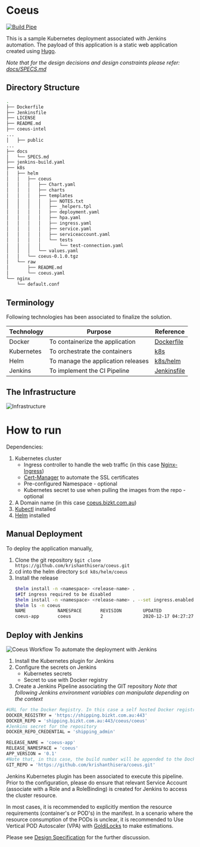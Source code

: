 # Coeus
[![Build Pipe][jenkins-badge]][jenkins]

This is a sample Kubernetes deployment associated with Jenkins automation. The payload of this application is a static web application created using [Hugo].

_Note that for the design decisions and design constraints please refer: [docs/SPECS.md]_

## Directory Structure
```sh
.
├── Dockerfile
├── Jenkinsfile
├── LICENSE
├── README.md
├── coeus-intel
...
│   ├── public
...
├── docs
│   └── SPECS.md
├── jenkins-build.yaml
├── k8s
│   ├── helm
│   │   ├── coeus
│   │   │   ├── Chart.yaml
│   │   │   ├── charts
│   │   │   ├── templates
│   │   │   │   ├── NOTES.txt
│   │   │   │   ├── _helpers.tpl
│   │   │   │   ├── deployment.yaml
│   │   │   │   ├── hpa.yaml
│   │   │   │   ├── ingress.yaml
│   │   │   │   ├── service.yaml
│   │   │   │   ├── serviceaccount.yaml
│   │   │   │   └── tests
│   │   │   │       └── test-connection.yaml
│   │   │   └── values.yaml
│   │   └── coeus-0.1.0.tgz
│   └── raw
│       ├── README.md
│       └── coeus.yaml
└── nginx
    └── default.conf
```
## Terminology
Following technologies has been associated to finalize the solution.

| Technology | Purpose | Reference |
| ------ | ------ | ------ |
| Docker | To containerize the application | [Dockerfile] |
| Kubernetes | To orchestrate the containers | [k8s] |
| Helm | To manage the application releases | [k8s/helm] |
| Jenkins | To implement the CI Pipeline | [Jenkinsfile] |

## The Infrastructure
![Infrastructure][coeus-infra]


# How to run
Dependencies:
1. Kubernetes cluster
    - Ingress controller to handle the web traffic (in this case [Nginx-Ingress])
    - [Cert-Manager] to automate the SSL certificates
    - Pre-configured Namespace - optional
    - Kubernetes secret to use when pulling the images from the repo - optional
2. A Domain name (in this case [coeus.bizkt.com.au])
3. [Kubectl] installed
4. [Helm] installed

## Manual Deployment
To deploy the application manually,
1. Clone the git repository
`$git clone https://github.com/krishanthisera/coeus.git`
2. cd into the helm directory
`$cd k8s/helm/coeus`
3. Install the release
    ```sh
    $helm install -n <namespace> <release-name> .
    $#If ingress required to be disabled
    $helm install -n <namespace> <release-name> . --set ingress.enabled=false
    $helm ls -n coeus
    NAME            NAMESPACE       REVISION        UPDATED                                 STATUS          CHART           APP VERSION
    coeus-app       coeus           2               2020-12-17 04:27:27.718309171 +0000 UTC deployed        coeus-0.1.0     1.16.0  
    ```
## Deploy with Jenkins
![Coeus Workflow][coeus-workflow]
To automate the deployment with Jenkins
1. Install the Kubernetes plugin for Jenkins
2. Configure the secrets on Jenkins
    - Kubernetes secrets
    - Secret to use with Docker registry
3. Create a Jenkins Pipeline associating the GIT repository
_Note that following Jenkins environment variables can manipulate depending on the context_
```sh
#URL for the Docker Registry. In this case a self hosted Docker registry has been used.
DOCKER_REGISTRY = 'https://shipping.bizkt.com.au:443'
DOCKER_REPO = 'shipping.bizkt.com.au:443/coeus/coeus'
#Jenkins secret for the repository
DOCKER_REPO_CREDENTIAL = 'shipping_admin'

RELEASE_NAME = 'coeus-app' 
RELEASE_NAMESPACE = 'coeus'
APP_VERSION = '0.1'
#Note that, in this case, the build number will be appended to the Docker image's tag
GIT_REPO = 'https://github.com/krishanthisera/coeus.git'
``` 

Jenkins Kubernetes plugin has been associated to execute this pipeline. Prior to the configuration, please do ensure that relevant Service Account (associate with a Role and a RoleBinding)  is created for Jenkins to access the cluster resource.

In most cases, it is recommended to explicitly mention the resource requirements (container's or POD's) in the manifest. In a scenario where the resource consumption of the PODs is unclear, it is recommended to Use Vertical POD Autoscaler (VPA) with [GoldiLocks] to make estimations.

Please see [Design Specification] for the further discussion.

[jenkins-badge]: https://ci.bizkt.com.au/buildStatus/icon?job=coues%2Fmaster

[jenkins-pipeline]: https://i.ibb.co/8YxqbH0/coeus-pipeline.png
[coeus-infra]: https://i.ibb.co/Px8xtbZ/coeus-infra.png
[coeus-workflow]: https://i.ibb.co/r741pXn/coeus-workflow.png

[GoldiLocks]: https://github.com/FairwindsOps/goldilocks
[Hugo]: https://gohugo.io/getting-started/quick-start/
[Cert-Manager]: https://cert-manager.io/docs/
[coeus.bizkt.com.au]: https://coeus.bizkt.com.au/
[Kubectl]: https://kubernetes.io/docs/tasks/tools/install-kubectl/
[Helm]: https://helm.sh/
[helm-dir]: https://github.com/krishanthisera/coeus/tree/master/k8s/helm
[jenkins]: https://ci.bizkt.com.au/job/coues/
[Dockerfile]: https://github.com/krishanthisera/coeus/blob/master/Dockerfile
[k8s/helm]: https://github.com/krishanthisera/coeus/tree/master/k8s/helm 
[k8s]: https://github.com/krishanthisera/coeus/tree/master/k8s 
[Jenkinsfile]: https://github.com/krishanthisera/coeus/blob/master/Jenkinsfile
[jenkins-build.yaml]: https://github.com/krishanthisera/coeus/blob/master/jenkins-build.yaml
[coeus]: https://coeus.bizkt.com.au
[Nginx-Ingress]: https://kubernetes.github.io/ingress-nginx/
[Design Specification]: https://github.com/krishanthisera/coeus/tree/master/docs/SPECS.md 
[docs/SPECS.md]: https://github.com/krishanthisera/coeus/tree/master/docs/SPECS.md 
